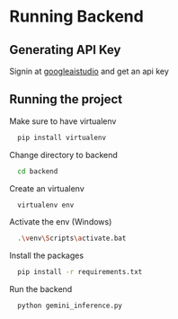 
# Running Backend




## Generating API Key

Signin at [googleaistudio](https://aistudio.google.com/apikey) and get an api key


## Running the project

Make sure to have virtualenv

```bash
  pip install virtualenv
```
Change directory to backend
```bash
  cd backend
```

Create an virtualenv

```bash
  virtualenv env
```

Activate the env (Windows)

```bash
  .\venv\Scripts\activate.bat
```
Install the packages

```bash
  pip install -r requirements.txt
```

Run the backend

```bash
  python gemini_inference.py
```
